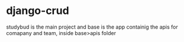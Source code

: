 # django-crud

studybud is the main project and base is the app containig the apis for comapany and team, inside base>apis folder
